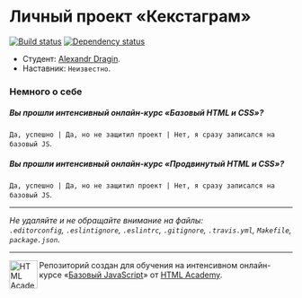 # Личный проект «Кекстаграм»

[![Build status][travis-image]][travis-url]
[![Dependency status][dependency-image]][dependency-url]

* Студент: [Alexandr Dragin](https://htmlacademy.ru/profile/id67190).
* Наставник: `Неизвестно`.

### Немного о себе

##### Вы прошли интенсивный онлайн-курс «Базовый HTML и CSS»?
`Да, успешно | Да, но не защитил проект | Нет, я сразу записался на базовый JS`.

##### Вы прошли интенсивный онлайн-курс «Продвинутый HTML и CSS»?
`Да, успешно | Да, но не защитил проект | Нет, я сразу записался на базовый JS`.

---

_Не удаляйте и не обращайте внимание на файлы:_<br>
_`.editorconfig`, `.eslintignore`, `.eslintrc`, `.gitignore`, `.travis.yml`, `Makefile`, `package.json`._

---

<a href="https://htmlacademy.ru/js_intensive"><img align="left" width="50" height="50" title="HTML Academy" src="https://up.htmlacademy.ru/static/img/intensive/javascript/logo-for-github.svg"></a>

Репозиторий создан для обучения на интенсивном онлайн-курсе «[Базовый JavaScript](https://htmlacademy.ru/js_intensive)» от [HTML Academy](https://htmlacademy.ru).

[travis-image]: https://travis-ci.org/htmlacademy-javascript/67190-kekstagram.svg?branch=master
[travis-url]: https://travis-ci.org/htmlacademy-javascript/67190-kekstagram
[dependency-image]: https://david-dm.org/htmlacademy-javascript/67190-kekstagram.svg?style=flat-square
[dependency-url]: https://david-dm.org/htmlacademy-javascript/67190-kekstagram
